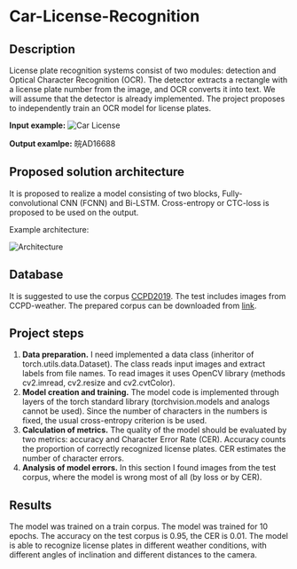 # Car-License-Recognition

## Description

License plate recognition systems consist of two modules: detection and Optical Character Recognition (OCR). The detector extracts a rectangle with a license plate number from the image, and OCR converts it into text. We will assume that the detector is already implemented. The project proposes to independently train an OCR model for license plates.

**Input example:**
![Car License](https://algocode.ru/files/course_dlfall22/number.png)

**Output examlpe:** 皖AD16688

## Proposed solution architecture

It is proposed to realize a model consisting of two blocks, Fully-convolutional CNN (FCNN) and Bi-LSTM. Cross-entropy or CTC-loss is proposed to be used on the output.

Example architecture:

![Architecture](https://algocode.ru/files/course_dlfall22/architecture.png)

## Database

It is suggested to use the corpus [CCPD2019](https://github.com/detectRecog/CCPD). The test includes images from CCPD-weather. The prepared corpus can be downloaded from [link](https://disk.yandex.ru/d/adjYzzNayB1pag).

## Project steps

1. **Data preparation.** I need implemented a data class (inheritor of torch.utils.data.Dataset). The class reads input images and extract labels from file names. To read images it uses OpenCV library (methods cv2.imread, cv2.resize and cv2.cvtColor).
2. **Model creation and training.** The model code is implemented through layers of the torch standard library (torchvision.models and analogs cannot be used). Since the number of characters in the numbers is fixed, the usual cross-entropy criterion is be used.
3. **Calculation of metrics.** The quality of the model should be evaluated by two metrics: accuracy and Character Error Rate (CER). Accuracy counts the proportion of correctly recognized license plates. CER estimates the number of character errors.
4. **Analysis of model errors.** In this section I found images from the test corpus, where the model is wrong most of all (by loss or by CER).

## Results

The model was trained on a train corpus. The model was trained for 10 epochs. The accuracy on the test corpus is 0.95, the CER is 0.01. The model is able to recognize license plates in different weather conditions, with different angles of inclination and different distances to the camera.
